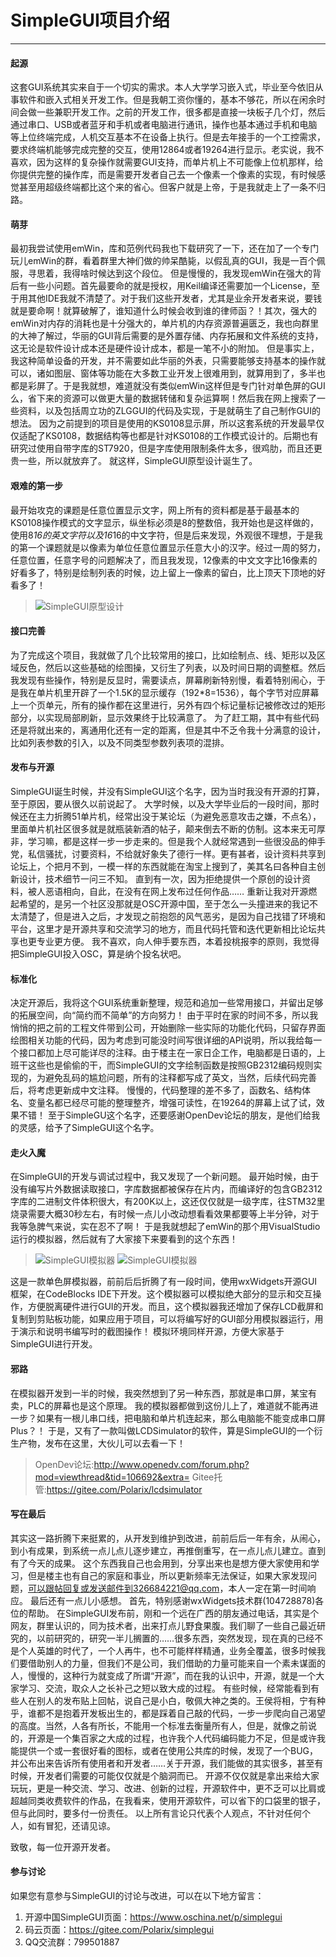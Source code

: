 # SimpleGUI项目介绍
---

#### 起源
这套GUI系统其实来自于一个切实的需求。本人大学学习嵌入式，毕业至今依旧从事软件和嵌入式相关开发工作。但是我朝工资你懂的，基本不够花，所以在闲余时间会做一些兼职开发工作。之前的开发工作，很多都是直接一块板子几个灯，然后通过串口、USB或者蓝牙和手机或者电脑进行通讯，操作也基本通过手机和电脑等上位终端完成，人机交互基本不在设备上执行。但是去年接手的一个工控需求，要求终端机能够完成完整的交互，使用12864或者19264进行显示。老实说，我不喜欢，因为这样的复杂操作就需要GUI支持，而单片机上不可能像上位机那样，给你提供完整的操作库，而是需要开发者自己去一个像素一个像素的实现，有时候感觉甚至用超级终端都比这个来的省心。但客户就是上帝，于是我就走上了一条不归路。

#### 萌芽
最初我尝试使用emWin，库和范例代码我也下载研究了一下，还在加了一个专门玩儿emWin的群，看着群里大神们做的帅呆酷毙，以假乱真的GUI，我是一百个佩服，寻思着，我得啥时候达到这个段位。
但是慢慢的，我发现emWin在强大的背后有一些小问题。首先最要命的就是授权，用Keil编译还需要加一个License，至于用其他IDE我就不清楚了。对于我们这些开发者，尤其是业余开发者来说，要钱就是要命啊！就算破解了，谁知道什么时候会收到谁的律师函？！其次，强大的emWin对内存的消耗也是十分强大的，单片机的内存资源普遍匮乏，我也向群里的大神了解过，华丽的GUI背后需要的是外置存储、内存拓展和文件系统的支持，这无论是软件设计成本还是硬件设计成本，都是一笔不小的附加。
但是事实上，我这种简单设备的开发，并不需要如此华丽的外表，只需要能够支持基本的操作就可以，诸如图层、窗体等功能在大多数工业开发上很难用到，就算用到了，多半也都是彩屏了。于是我就想，难道就没有类似emWin这样但是专门针对单色屏的GUI么，省下来的资源可以做更大量的数据转储和复杂运算啊！然后我在网上搜索了一些资料，以及包括周立功的ZLGGUI的代码及实现，于是就萌生了自己制作GUI的想法。
因为之前提到的项目是使用的KS0108显示屏，所以这套系统的开发最早仅仅适配了KS0108，数据结构等也都是针对KS0108的工作模式设计的。后期也有研究过使用自带字库的ST7920，但是字库使用限制条件太多，很鸡肋，而且还更贵一些，所以就放弃了。
就这样，SimpleGUI原型设计诞生了。

#### 艰难的第一步
最开始攻克的课题是任意位置显示文字，网上所有的资料都是基于最基本的KS0108操作模式的文字显示，纵坐标必须是8的整数倍，我开始也是这样做的，使用8*16的英文字符以及16*16的中文字符，但是后来发现，外观很不理想，于是我的第一个课题就是以像素为单位任意位置显示任意大小的汉字。经过一周的努力，任意位置，任意字号的问题解决了，而且我发现，12像素的中文文字比16像素的好看多了，特别是绘制列表的时候，边上留上一像素的留白，比上顶天下顶地的好看多了！
>![SimpleGUI原型设计](https://images.gitee.com/uploads/images/2018/1029/234515_687c5c4c_769424.png "SimpleGUI-1.png")

#### 接口完善
为了完成这个项目，我就做了几个比较常用的接口，比如绘制点、线、矩形以及区域反色，然后以这些基础的绘图操，又衍生了列表，以及时间日期的调整框。然后我发现有些操作，特别是反显时，需要读点，屏幕刷新特别慢，看着特别闹心，于是我在单片机里开辟了一个1.5K的显示缓存（192*8=1536），每个字节对应屏幕上一个页单元，所有的操作都在这里进行，另外有四个标记量标记被修改过的矩形部分，以实现局部刷新，显示效果终于比较满意了。
为了赶工期，其中有些代码还是将就出来的，离通用化还有一定的距离，但是其中不乏令我十分满意的设计，比如列表参数的引入，以及不同类型参数列表项的混排。

#### 发布与开源
SimpleGUI诞生时候，并没有SimpleGUI这个名字，因为当时我没有开源的打算，至于原因，要从很久以前说起了。
大学时候，以及大学毕业后的一段时间，那时候还在主力折腾51单片机，经常出没于某论坛（为避免恶意攻击之嫌，不点名），里面单片机社区很多就是就瓶装新酒的帖子，颠来倒去不断的仿制。这本来无可厚非，学习嘛，都是这样一步一步走来的。但是我个人就经常遇到一些很没品的伸手党，私信骚扰，讨要资料，不给就好象失了德行一样。更有甚者，设计资料共享到论坛上，个把月不到，一模一样的东西就能在淘宝上搜到了，美其名曰各种自主创新设计，技术细节一问三不知。
直到有一次，因为拒绝提供一个原创的设计资料，被人恶语相向，自此，在没有在网上发布过任何作品……
重新让我对开源燃起希望的，是另一个社区没那就是OSC开源中国，至于怎么一头撞进来的我记不太清楚了，但是进入之后，才发现之前抱怨的风气恶劣，是因为自己找错了环境和平台，这里才是开源共享和交流学习的地方，而且代码托管和迭代更新相比论坛共享也更专业更方便。
我不喜欢，向人伸手要东西，本着投桃报李的原则，我觉得把SimpleGUI投入OSC，算是纳个投名状吧。

#### 标准化
决定开源后，我将这个GUI系统重新整理，规范和追加一些常用接口，并留出足够的拓展空间，向“简约而不简单”的方向努力！
由于平时在家的时间不多，所以我悄悄的把之前的工程文件带到公司，开始删除一些实际的功能化代码，只留存界面绘图相关功能的代码，因为考虑到可能没时间写很详细的API说明，所以我给每一个接口都加上尽可能详尽的注释。由于楼主在一家日企工作，电脑都是日语的，上班干这些也是偷偷的干，而SimpleGUI的文字绘制函数是按照GB2312编码规则实现的，为避免乱码的尴尬问题，所有的注释都写成了英文，当然，后续代码完善后，将考虑更新成中文注释。
慢慢的，代码整理的差不多了，函数名、结构体名、变量名都已经尽可能的整理整齐，增强可读性，在19264的屏幕上试了试，效果不错！
至于SimpleGU这个名字，还要感谢OpenDev论坛的朋友，是他们给我的灵感，给予了SimpleGUI这个名字。

#### 走火入魔
在SimpleGUI的开发与调试过程中，我又发现了一个新问题。
最开始时候，由于没有编写片外数据读取接口，字库数据都被保存在片内，而编译好的包含GB2312字库的二进制文件体积很大，有200K以上，这还仅仅就是一级字库，往STM32里烧录需要大概30秒左右，有时候一点儿小改动想看看效果都要等上半分钟，对于我等急脾气来说，实在忍不了啊！
于是我就想起了emWin的那个用VisualStudio运行的模拟器，然后就有了大家接下来要看到的这个东西！
>![SimpleGUI模拟器](https://images.gitee.com/uploads/images/2018/1029/234614_a885f996_769424.png "SimpleGUI-2.png")
>![SimpleGUI模拟器](https://images.gitee.com/uploads/images/2018/1029/234634_b4f3110a_769424.png "SimpleGUI-3.png")

这是一款单色屏模拟器，前前后后折腾了有一段时间，使用wxWidgets开源GUI框架，在CodeBlocks IDE下开发。这个模拟器可以模拟绝大部分的显示和交互操作，方便脱离硬件进行GUI的开发。而且，这个模拟器我还增加了保存LCD截屏和复制到剪贴板功能，如果应用于项目，可以将编写好的GUI部分用模拟器运行，用于演示和说明书编写时的截图操作！
模拟环境同样开源，方便大家基于SimpleGUI进行开发。

#### 邪路
在模拟器开发到一半的时候，我突然想到了另一种东西，那就是串口屏，某宝有卖，PLC的屏幕也是这个原理。
我的模拟器都做到这份儿上了，难道就不能再进一步？如果有一根儿串口线，把电脑和单片机连起来，那么电脑能不能变成串口屏Plus？！
于是，又有了一款叫做LCDSimulator的软件，算是SimpleGUI的一个衍生产物，发布在这里，大伙儿可以去看一下！
>OpenDev论坛:http://www.openedv.com/forum.php?mod=viewthread&tid=106692&extra=
>Gitee托管:https://gitee.com/Polarix/lcdsimulator
    
#### 写在最后
其实这一路折腾下来挺累的，从开发到维护到改进，前前后后一年有余，从闹心，到小有成果，到系统一点儿点儿逐步建立，再推倒重写，在一点儿点儿建立。直到有了今天的成果。
这个东西我自己也会用到，分享出来也是想方便大家使用和学习，但是楼主也有自己的家庭和事业，所以更新频率无法保证，如果大家发现问题，可以跟帖回复或发送邮件到326684221@qq.com，本人一定在第一时间响应。
最后还有一点儿小感想。
首先，特别感谢wxWidgets技术群(104728878)各位的帮助。
在SimpleGUI发布前，刚和一个远在广西的朋友通过电话，其实是个网友，群里认识的，同为技术者，出来打点儿野食果腹。我们聊了一些自己最近研究的，以前研究的，研究一半儿搁置的……很多东西，突然发现，现在真的已经不是个人英雄的时代了，一个人再牛，也不可能样样精通，业务全覆盖，很多时候我们要借助别人的力量，但我们不是公司，我们借助的力量可能来自一个素未谋面的人，慢慢的，这种行为就变成了所谓“开源”，而在我的认识中，开源，就是一个大家学习、交流，取众人之长补己之短以致大成的过程。
有些时候，经常能看到有些人在别人的发布贴上回帖，说自己是小白，敬佩大神之类的。王侯将相，宁有种乎，谁都不是抱着开发板出生的，都是踩着自己敲的代码，一步一步爬向自己渴望的高度。当然，人各有所长，不能用一个标准去衡量所有人，但是，就像之前说的，开源是一个集百家之大成的过程，也许我个人代码编码能力不足，但是或许我能提供一个或一套很好看的图标，或者在使用公共库的时候，发现了一个BUG，并公布出来告诉所有使用者和开发者……关于开源，我们能做的其实很多，甚至有时候，开发者们需要的可能仅仅就是个脑洞而已。
开源不仅仅就是拿出来给大家玩玩，更是一种交流、学习、改进、创新的过程，开源软件中，更不乏可以比肩或超越同类收费软件的作品，在我看来，使用开源软件，可以省下的口袋里的银子，但与此同时，要多付一份责任。
以上所有言论只代表个人观点，不针对任何个人，如有冒犯，还请见谅。

致敬，每一位开源开发者。

#### 参与讨论
如果您有意参与SimpleGUI的讨论与改进，可以在以下地方留言：

1. 开源中国SimpleGUI页面：https://www.oschina.net/p/simplegui
2. 码云页面：https://gitee.com/Polarix/simplegui
3. QQ交流群：799501887